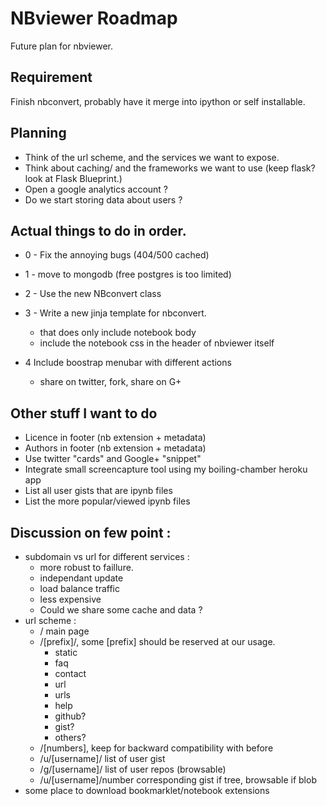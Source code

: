 # NBviewer Roadmap

Future plan for nbviewer.

## Requirement

Finish nbconvert, probably have it merge into ipython or self installable.

## Planning

 - Think of the url scheme, and the services we want to expose.
 - Think about caching/ and the frameworks we want to use (keep flask? look at Flask Blueprint.) 
 - Open a google analytics account ?
 - Do we start storing data about users ?

## Actual things to do in order. 

 - 0 - Fix the annoying bugs (404/500 cached) 
 - 1 - move to mongodb (free postgres is too limited) 
 - 2 - Use the new NBconvert class

 - 3 - Write a new jinja template for nbconvert.
    - that does only include notebook body
    - include the notebook css in the header of nbviewer itself
 - 4 Include boostrap menubar with different actions
    - share on twitter, fork, share on G+


## Other stuff I want to do 
  
 - Licence in footer (nb extension + metadata)
 - Authors in footer (nb extension + metadata) 
 - Use twitter "cards" and Google+ "snippet"
 - Integrate small screencapture tool using my boiling-chamber heroku app
 - List all user gists that are ipynb files
 - List the more popular/viewed ipynb files
 

## Discussion on few point : 

  - subdomain vs url for different services :
    - more robust to faillure.
    - independant update
    - load balance traffic
    - less expensive
    - Could we share some cache and data ?
  - url scheme : 
    - / main page
    - /[prefix]/, some [prefix] should be reserved at our usage.
        - static
        - faq
        - contact
        - url
        - urls
        - help
        - github?
        - gist?
        - others?
     - /[numbers], keep for backward compatibility with before
     - /u/[username]/ list of user gist
     - /g/[username]/ list of user repos (browsable) 
     - /u/[username]/number corresponding gist if tree, browsable if blob
   - some place to download bookmarklet/notebook extensions


 

    